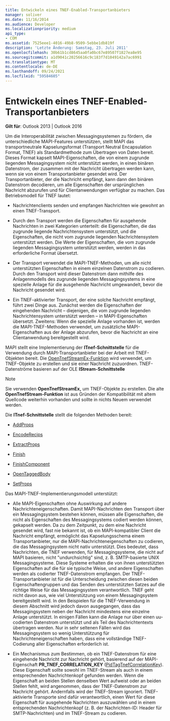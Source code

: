 ```yaml
---
title: Entwickeln eines TNEF-Enabled-Transportanbieters
manager: soliver
ms.date: 11/16/2014
ms.audience: Developer
ms.localizationpriority: medium
api_type:
- COM
ms.assetid: 7525eee1-4016-49b8-9509-5ebbe1db819f
description: 'Letzte Änderung: Samstag, 23. Juli 2011'
ms.openlocfilehash: 30b61b1cd8645aa0fa0bc67e89507f1827ea8e95
ms.sourcegitcommit: a1d9041c20256616c9c183f7d1049142a7ac6991
ms.translationtype: MT
ms.contentlocale: de-DE
ms.lasthandoff: 09/24/2021
ms.locfileid: "59584605"
---
```

# <a name="developing-a-tnef-enabled-transport-provider"></a>Entwickeln eines TNEF-Enabled-Transportanbieters

  
  
**Gilt für**: Outlook 2013 | Outlook 2016 
  
Um die Interoperabilität zwischen Messagingsystemen zu fördern, die unterschiedliche MAPI-Features unterstützen, stellt MAPI das transportneutrale Kapselungsformat (Transport Neutral Encapsulation Format, TNEF) als Standardmethode zum Übertragen von Daten bereit. Dieses Format kapselt MAPI-Eigenschaften, die von einem zugrunde liegenden Messagingsystem nicht unterstützt werden, in einen binären Datenstrom, der zusammen mit der Nachricht übertragen werden kann, wenn sie von einem Transportanbieter gesendet wird. Der Transportanbieter, der die Nachricht empfängt, kann dann den binären Datenstrom decodieren, um alle Eigenschaften der ursprünglichen Nachricht abzurufen und für Clientanwendungen verfügbar zu machen. Das Betriebsmodell für TNEF lautet:
  
- Nachrichtenclients senden und empfangen Nachrichten wie gewohnt an einen TNEF-Transport.
    
- Durch den Transport werden die Eigenschaften für ausgehende Nachrichten in zwei Kategorien unterteilt: die Eigenschaften, die das zugrunde liegende Nachrichtensystem unterstützt, und die Eigenschaften, die nicht vom zugrunde liegenden Nachrichtensystem unterstützt werden. Die Werte der Eigenschaften, die vom zugrunde liegenden Messagingsystem unterstützt werden, werden in das erforderliche Format übersetzt.
    
- Der Transport verwendet die MAPI-TNEF-Methoden, um alle nicht unterstützten Eigenschaften in einem einzelnen Datenstrom zu codieren. Durch den Transport wird dieser Datenstrom dann mithilfe des Anlagenmodells des zugrunde liegenden Messagingsystems in eine spezielle Anlage für die ausgehende Nachricht umgewandelt, bevor die Nachricht gesendet wird.
    
- Ein TNEF-aktivierter Transport, der eine solche Nachricht empfängt, führt zwei Dinge aus. Zunächst werden die Eigenschaften der eingehenden Nachricht – diejenigen, die vom zugrunde liegenden Nachrichtensystem unterstützt werden – in MAPI-Eigenschaften übersetzt. Zweitens: Wenn die spezielle Anlage vorhanden ist, werden die MAPI-TNEF-Methoden verwendet, um zusätzliche MAPI-Eigenschaften aus der Anlage abzurufen, bevor die Nachricht an eine Clientanwendung bereitgestellt wird.
    
MAPI stellt eine Implementierung der **ITnef-Schnittstelle** für die Verwendung durch MAPI-Transportanbieter bei der Arbeit mit TNEF-Objekten bereit. Die [OpenTnefStreamEx-Funktion](opentnefstreamex.md) wird verwendet, um TNEF-Objekte zu erstellen und sie einer Nachricht zuzuordnen. TNEF-Datenströme basieren auf der OLE **IStream-Schnittstelle** 
  
> [!NOTE]
> Sie verwenden **OpenTnefStreamEx,** um TNEF-Objekte zu erstellen. Die alte **OpenTnefStream-Funktion** ist aus Gründen der Kompatibilität mit altem Quellcode weiterhin vorhanden und sollte in nichts Neuem verwendet werden. 
  
Die **ITnef-Schnittstelle** stellt die folgenden Methoden bereit: 
  
- [AddProps](itnef-addprops.md)
    
- [EncodeRecips](itnef-encoderecips.md)
    
- [ExtractProps](itnef-extractprops.md)
    
- [Finish](itnef-finish.md)
    
- [FinishComponent](itnef-finishcomponent.md)
    
- [OpenTaggedBody](itnef-opentaggedbody.md)
    
- [SetProps](itnef-setprops.md)
    
Das MAPI-TNEF-Implementierungsmodell unterstützt:
  
- Alle MAPI-Eigenschaften ohne Auswirkung auf andere Nachrichteneigenschaften. Damit MAPI-Nachrichten den Transport über ein Messagingsystem bestehen können, müssen alle Eigenschaften, die nicht als Eigenschaften des Messagingsystems codiert werden können, gekapselt werden. Da zu dem Zeitpunkt, zu dem eine Nachricht gesendet wird, fast nie bekannt ist, ob ein MAPI-kompatibler Client die Nachricht empfängt, ermöglicht das Kapselungsschema einem Transportanbieter, nur die MAPI-Nachrichteneigenschaften zu codieren, die das Messagingsystem nicht nativ unterstützt. Dies bedeutet, dass Nachrichten, die TNEF verwenden, für Messagingsysteme, die nicht auf MAPI basieren, nicht "undurchsichtig" sind, z. B. SMTP-basierte UNIX Messagingsysteme. Diese Systeme erhalten die von ihnen unterstützten Eigenschaften auf die für sie typische Weise, und andere Eigenschaften werden als codierter TNEF-Datenstrom empfangen. Der TNEF-Transportanbieter ist für die Unterscheidung zwischen diesen beiden Eigenschaftengruppen und das Senden des unterstützten Satzes auf die richtige Weise für das Messagingsystem verantwortlich. TNEF geht nicht davon aus, wie viel Unterstützung von einem Messagingsystem bereitgestellt wird. In den Beispielen für die TNEF-Verwendung in diesem Abschnitt wird jedoch davon ausgegangen, dass das Messagingsystem neben der Nachricht mindestens eine einzelne Anlage unterstützt. In einigen Fällen kann die Anlage nur über einen uu-codierten Datenstrom unterstützt und als Teil des Nachrichtentexts übertragen werden. Nur in sehr seltenen Fällen wird das Messagingsystem so wenig Unterstützung für Nachrichteneigenschaften haben, dass eine vollständige TNEF-Codierung aller Eigenschaften erforderlich ist.
    
- Ein Mechanismus zum Bestimmen, ob ein TNEF-Datenstrom für eine eingehende Nachricht zur Nachricht gehört, basierend auf der MAPI-Eigenschaft **PR_TNEF_CORRELATION_KEY** ([PidTagTnefCorrelationKey](pidtagtnefcorrelationkey-canonical-property.md)). Diese Eigenschaft sollte sowohl im TNEF-Stream als auch in einem entsprechenden Nachrichtenkopf gefunden werden. Wenn die Eigenschaft an beiden Stellen denselben Wert aufweist oder an beiden Stellen fehlt, wird angenommen, dass der TNEF-Datenstrom zur Nachricht gehört. Andernfalls wird der TNEF-Stream ignoriert. TNEF-aktivierte Transporte sind dafür verantwortlich, einen Wert für diese Eigenschaft für ausgehende Nachrichten auszuwählen und in einem entsprechenden Nachrichtenkopf (z. B. der Nachrichten-ID: Header für SMTP-Nachrichten) und im TNEF-Stream zu codieren.
    

